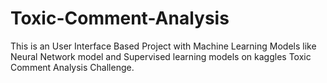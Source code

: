 # Toxic-Comment-Analysis
This is an User Interface Based Project with Machine Learning Models like Neural Network model and Supervised learning models on kaggles Toxic Comment Analysis Challenge.
